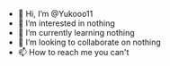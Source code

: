 - 👋 Hi, I’m @Yukooo11
- 👀 I’m interested in nothing
- 🌱 I’m currently learning nothing
- 💞️ I’m looking to collaborate on nothing
- 📫 How to reach me you can't

<!---
Yukooo11/Yukooo11 is a ✨ special ✨ repository because its `README.md` (this file) appears on your GitHub profile.
You can click the Preview link to take a look at your changes.
--->
